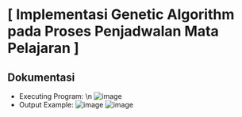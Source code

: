 # [ Implementasi Genetic Algorithm pada Proses Penjadwalan Mata Pelajaran ]
## Dokumentasi
- Executing Program:
\n
![image](https://user-images.githubusercontent.com/101335350/225478489-d4c5b46e-0486-4e2e-b3a8-2ec1a52a232d.png)
- Output Example:
![image](https://user-images.githubusercontent.com/101335350/225478636-4aa7b028-ccb7-4de7-b4fa-be6e0a366b2b.png)
![image](https://user-images.githubusercontent.com/101335350/225478736-7cb6f031-2df7-4d34-8a71-2f3f716b16be.png)
